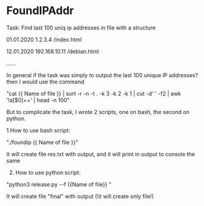 # FoundIPAddr
Task: 
Find last 100 uniq ip addresses in file with a structure

01.01.2020 1.2.3.4 /index.html

12.01.2020 192.168.10.11 /debian.html

......

In general if the task was simply to output the last 100 unique IP addresses? then I would use the command

"cat {{ Name of file }} | sort -r -n -t . -k 3 -k 2 -k 1 | cut -d' ' -f2 | awk '!a[$0]++' | head -n 100"

But to complicate the task, I wrote 2 scripts, one on bash, the second on python.

1.How to use bash script:

"./foundip {{ Name of file }}"

It will create file res.txt with output, and it will print in output to console the same

2. How to use python script:

"python3 release.py  --f {{Name of file}} "

It will create file "final" with output (!it will create only file!)
